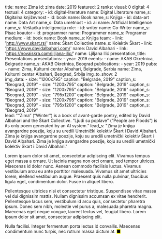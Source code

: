 title: 
    name: Zima
id: zima
date: 2019
featured: 2
ranks:
    visual: 0
    digital: 4
    textual: 4
category: 
    - id: digital-literature
      name: Digital Literature
      name_s: Digitalna književnost
    - id: book
      name: Book
      name_s: Knjiga
    - id: data-art
      name: Data Art
      name_s: Data umetnost
    - id: ai
      name: Artificial Intelligence
      name_s: Veštačka inteligencija
role:
    - id: writer
      name: Co-Writer
      name_s: Pisac koautor
    - id: programmer
      name: Programmer
      name_s: Programer
medium:
    - id: book
      name: Book
      name_s: Knjiga
team:
    - link: 'http://www.skart.rs/'
      name: Škart Collective
      name_s: Kolektiv Škart
    - link: 'https://www.davidalbahari.com/'
      name: David Albahari
    - link: 'https://novaiskra.com/ljiljana-ilic/'
      name: Ljiljana Ilić
presentation_title: Presentations
presentations:
    - year: 2019
      events:
        - name: AKAB Okretnica, Belgrade
          name_s: AKAB Okretnica, Beograd
publications:
    - year: 2019
      pubs:
        - name: Zima, Kulturni centar Albahari, Belgrade, Serbia
          name: Zima, Kulturni centar Albahari, Beograd, Srbija
img_to_show: 2       
img_data:
    - size: "1200x795"
      caption: "Belgrade, 2019"
      caption_s: "Beograd, 2019"
    - size: "1200x795"
      caption: "Belgrade, 2019"
      caption_s: "Beograd, 2019"
    - size: "1200x795"
      caption: "Belgrade, 2019"
      caption_s: "Beograd, 2019"
    - size: "795x1200"
      caption: "Belgrade, 2019"
      caption_s: "Beograd, 2019"
    - size: "1200x795"
      caption: "Belgrade, 2019"
      caption_s: "Beograd, 2019"
    - size: "795x1200"
      caption: "Belgrade, 2019" 
      caption_s: "Beograd, 2019"  
lead: "“Zima” (“Winter”) is a book of avant-garde poetry, edited by David Albahari and the Škart Collective. “Ljudi su poplave” (“People are Floods”) is its only poem generated by an AI system."
lead_s: "Zima je knjiga avangardne poezije, koju su uredili Umetnički kolektiv Škart i David Albahari. Zima je knjiga avangardne poezije, koju su uredili umetnički kolektiv Škart i David Albahari. Zima je knjiga avangardne poezije, koju su uredili umetnički kolektiv Škart i David Albahari."

Lorem ipsum dolor sit amet, consectetur adipiscing elit. Vivamus tempus eget massa a ornare. Ut lacinia magna non orci ornare, sed tempor ultrices. Maecenas id dolor nunc. Aenean commodo facilisis luctus. Vivamus vestibulum arcu eu ante porttitor malesuada. Vivamus sit amet ultricies lorem, eleifend vestibulum augue. Praesent quis nulla pulvinar, faucibus ligula eget, condimentum dolor. Fusce in aliquet libero.

Pellentesque ultricies nisi et consectetur tristique. Suspendisse vitae massa vel dui dignissim mattis. Nullam dignissim accumsan ex vitae hendrerit. Pellentesque lacus sem, vestibulum id arcu quis, consectetur pharetra ipsum. Donec sem nibh, molestie vel purus a, malesuada pharetra magna. Maecenas eget neque congue, laoreet lectus vel, feugiat libero. Lorem ipsum dolor sit amet, consectetur adipiscing elit.

Nulla facilisi. Integer fermentum porta lectus id convallis. Maecenas condimentum nunc turpis, nec rutrum massa dictum at. <mark>&#9632;</mark>